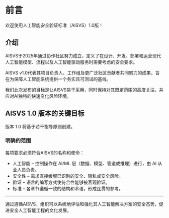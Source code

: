 # 前言

欢迎使用人工智能安全验证标准（AISVS）1.0版！

## 介绍

AISVS于2025年通过协作社区努力成立，定义了在设计、开发、部署和运营现代人工智能模型、流程以及人工智能驱动服务时需要考虑的安全要求。

AISVS v1.0代表其项目负责人、工作组及更广泛社区贡献者共同努力的成果，旨在为保障人工智能系统提供一个务实且可测试的基线。

我们此次发布的目标是让AISVS易于采用，同时保持对其既定范围的高度关注，并应对AI独特的快速变化风险环境。

## AISVS 1.0 版本的关键目标

版本 1.0 将基于若干指导原则创建。

### 明确的范围

每项要求必须符合AISVS的名称和使命：

* 人工智能 – 控制操作在 AI/ML 层（数据、模型、管道或推理）进行，由 AI 从业人员负责。
* 安全性 – 需求直接缓解已识别的安全、隐私或安全风险。
* 验证 – 语言的编写方式使符合性能够被客观验证。
* 标准 – 各章节遵循一致的结构和术语，形成连贯的参考。
  ​
---

通过遵循AISVS，组织可以系统地评估和强化其人工智能解决方案的安全态势，促进安全人工智能工程的文化发展。

